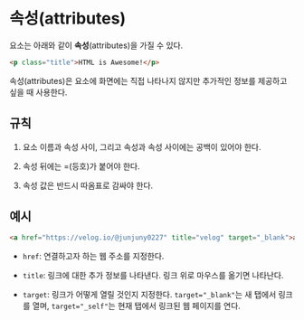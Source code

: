 # 속성(attributes)

요소는 아래와 같이 **속성**(attributes)을 가질 수 있다.

```html
<p class="title">HTML is Awesome!</p>
```

속성(attributes)은 요소에 화면에는 직접 나타나지 않지만 추가적인 정보를 제공하고 싶을 때 사용한다.

## 규칙

1. 요소 이름과 속성 사이, 그리고 속성과 속성 사이에는 공백이 있어야 한다.

2. 속성 뒤에는 =(등호)가 붙어야 한다.

3. 속성 값은 반드시 따옴표로 감싸야 한다.

## 예시

```html
<a href="https://velog.io/@junjuny0227" title="velog" target="_blank">anchor</a>
```

- `href`: 연결하고자 하는 웹 주소를 지정한다.

- `title`: 링크에 대한 추가 정보를 나타낸다. 링크 위로 마우스를 옮기면 나타난다.

- `target`: 링크가 어떻게 열릴 것인지 지정한다. `target="_blank"`는 새 탭에서 링크를 열며, `target="_self"`는 현재 탭에서 링크된 웹 페이지를 연다.
